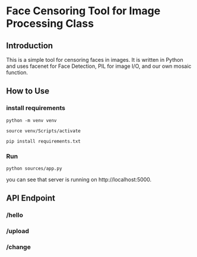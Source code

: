 # Face Censoring Tool for Image Processing Class

## Introduction

This is a simple tool for censoring faces in images. It is written in Python and uses facenet for Face Detection, PIL for image I/O, and our own mosaic function.


## How to Use

### install requirements
```shell
python -m venv venv

source venv/Scripts/activate

pip install requirements.txt
```

### Run
```shell
python sources/app.py
```
you can see that server is running on http://localhost:5000.

## API Endpoint
### /hello
### /upload
### /change

